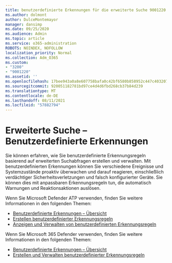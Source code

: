 ```yaml
---
title: benutzerdefinierte Erkennungen für die erweiterte Suche 9001220
ms.author: dolmont
author: DulceMontemayor
manager: dansimp
ms.date: 09/25/2020
ms.audience: Admin
ms.topic: article
ms.service: o365-administration
ROBOTS: NOINDEX, NOFOLLOW
localization_priority: Normal
ms.collection: Adm_O365
ms.custom:
- "3200"
- "9001220"
ms.assetid: ''
ms.openlocfilehash: 17bee943a0a8e607758bafa0c42bf6580b858952c447c403207bebfba9d8d243
ms.sourcegitcommit: 920051182781bd97ce4d4d6fbd268cb37b84d239
ms.translationtype: MT
ms.contentlocale: de-DE
ms.lasthandoff: 08/11/2021
ms.locfileid: "57882794"
---
```

# <a name="advanced-hunting-custom-detections"></a>Erweiterte Suche – Benutzerdefinierte Erkennungen

Sie können erfahren, wie Sie benutzerdefinierte Erkennungsregeln basierend auf erweiterten Suchabfragen erstellen und verwalten. Mit benutzerdefinierten Erkennungen können Sie verschiedene Ereignisse und Systemzustände proaktiv überwachen und darauf reagieren, einschließlich verdächtiger Sicherheitsverletzungen und falsch konfigurierter Geräte. Sie können dies mit anpassbaren Erkennungsregeln tun, die automatisch Warnungen und Reaktionsaktionen auslösen.
  
Wenn Sie Microsoft Defender ATP verwenden, finden Sie weitere Informationen in den folgenden Themen: 
- [Benutzerdefinierte Erkennungen – Übersicht](https://docs.microsoft.com/windows/security/threat-protection/microsoft-defender-atp/overview-custom-detections)
- [Erstellen benutzerdefinierter Erkennungsregeln](https://docs.microsoft.com/windows/security/threat-protection/microsoft-defender-atp/custom-detection-rules)
- [Anzeigen und Verwalten von benutzerdefinierten Erkennungsregeln](https://docs.microsoft.com/windows/security/threat-protection/microsoft-defender-atp/custom-detections-manage)

Wenn Sie Microsoft 365 Defender verwenden, finden Sie weitere Informationen in den folgenden Themen: 
- [Benutzerdefinierte Erkennungen – Übersicht](https://docs.microsoft.com/microsoft-365/security/mtp/custom-detections-overview)
- [Erstellen und Verwalten benutzerdefinierter Erkennungsregeln](https://docs.microsoft.com/microsoft-365/security/mtp/custom-detection-rules)
